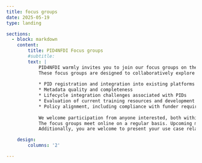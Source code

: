 ```yaml
---
title: focus groups
date: 2025-05-19
type: landing

sections:
  - block: markdown
    content:
        title: PID4NFDI Focus groups
        #subtitle: 
		text: |
		    PID4NFDI warmly invites you to join our focus groups on the integration of Persistent Identifiers (PIDs) within Data Management Plans (DMPs) and Electronic Lab Notebooks (ELNs).
			These focus groups are designed to collaboratively explore key topics, including but not limited to:
			
			* PID registration and integration into existing platforms
			* Metadata quality and completeness
			* Lifecycle integration challenges associated with PIDs
			* Evaluation of current training resources and development of new best practice documentation
			* Policy alignment, including compliance with funder requirements
			
			We welcome participation from anyone interested, both within NFDI and beyond. If you regularly work with DMPs and/or ELNs, their integration into technical systems and infrastructures, or issues related to metadata management, your insights will be highly valuable. We encourage participants to come from a variety of backgrounds, perspectives, and levels of expertise, as this diversity is essential for a fruitful discussion.
			The focus groups meet online on a regular basis. Upcoming meetings will be announced via Rocket.Chat (NFDI All-chat) and the [Events] (https://pid.services.base4nfdi.de/events/) section of our website, where you can also find notes from previous meetings.
			Additionally, you are welcome to present your use case related to PID usage within DMPs or ELNs during the meeting. To do so, please contact Antonia at antonia.schrader@os.helmholtz.de in advance to schedule your presentation.

    design:
        columns: '2'

---
```

